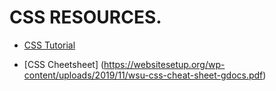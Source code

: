 # CSS RESOURCES.

- [CSS Tutorial](https://www.w3schools.com/css/)

- [CSS Cheetsheet] (https://websitesetup.org/wp-content/uploads/2019/11/wsu-css-cheat-sheet-gdocs.pdf)
